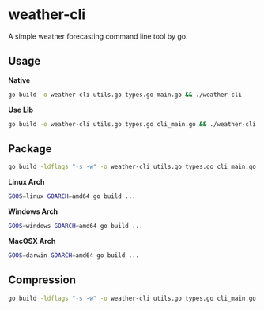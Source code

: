 # weather-cli

A simple weather forecasting command line tool by go.

## Usage

**Native**

```bash
go build -o weather-cli utils.go types.go main.go && ./weather-cli
```

**Use Lib**

```bash
go build -o weather-cli utils.go types.go cli_main.go && ./weather-cli
```

## Package

```bash
go build -ldflags "-s -w" -o weather-cli utils.go types.go cli_main.go && upx ./weather-cli
```

**Linux Arch**

```bash
GOOS=linux GOARCH=amd64 go build ...
```

**Windows Arch**

```bash
GOOS=windows GOARCH=amd64 go build ...
```

**MacOSX Arch**

```bash
GOOS=darwin GOARCH=amd64 go build ...
```

## Compression

```bash
go build -ldflags "-s -w" -o weather-cli utils.go types.go cli_main.go && upx ./weather-cli
```
